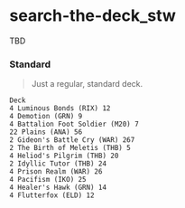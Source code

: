 # search-the-deck_stw
TBD

### Standard
> Just a regular, standard deck.
```
Deck
4 Luminous Bonds (RIX) 12
4 Demotion (GRN) 9
4 Battalion Foot Soldier (M20) 7
22 Plains (ANA) 56
2 Gideon's Battle Cry (WAR) 267
2 The Birth of Meletis (THB) 5
4 Heliod's Pilgrim (THB) 20
2 Idyllic Tutor (THB) 24
4 Prison Realm (WAR) 26
4 Pacifism (IKO) 25
4 Healer's Hawk (GRN) 14
4 Flutterfox (ELD) 12


```